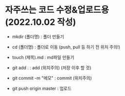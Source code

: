 # 자주쓰는 코드 수정&업로드용 (2022.10.02 작성)

- mkdir (폴더명) : 폴더 만들기
- cd (폴더명) : 폴더로 이동 (push, pull 등 하기 전 위치 주의!)
- touch (제목).md : md파일 만들기

- git add . : add (위치주의) (저장 이후 할 것)
- git commit -m "메모" : commit (위치주의)
  

- git push origin master : 업로드